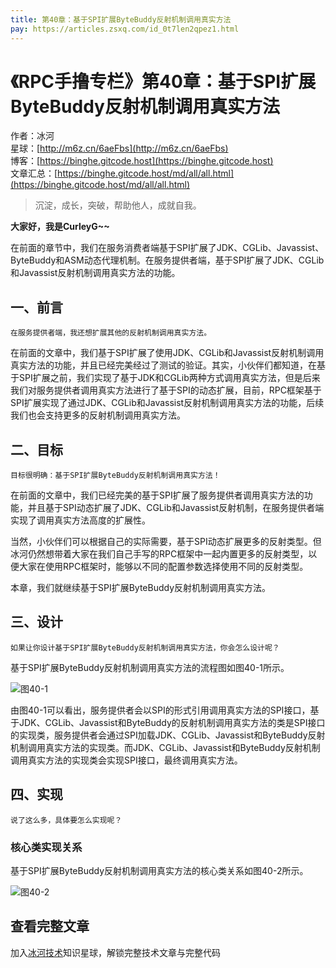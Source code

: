 ```yaml
---
title: 第40章：基于SPI扩展ByteBuddy反射机制调用真实方法
pay: https://articles.zsxq.com/id_0t7len2qpez1.html
---
```


# 《RPC手撸专栏》第40章：基于SPI扩展ByteBuddy反射机制调用真实方法

作者：冰河
<br/>星球：[http://m6z.cn/6aeFbs](http://m6z.cn/6aeFbs)
<br/>博客：[https://binghe.gitcode.host](https://binghe.gitcode.host)
<br/>文章汇总：[https://binghe.gitcode.host/md/all/all.html](https://binghe.gitcode.host/md/all/all.html)

> 沉淀，成长，突破，帮助他人，成就自我。

**大家好，我是CurleyG~~**

在前面的章节中，我们在服务消费者端基于SPI扩展了JDK、CGLib、Javassist、ByteBuddy和ASM动态代理机制。在服务提供者端，基于SPI扩展了JDK、CGLib和Javassist反射机制调用真实方法的功能。

## 一、前言

`在服务提供者端，我还想扩展其他的反射机制调用真实方法。`

在前面的文章中，我们基于SPI扩展了使用JDK、CGLib和Javassist反射机制调用真实方法的功能，并且已经完美经过了测试的验证。其实，小伙伴们都知道，在基于SPI扩展之前，我们实现了基于JDK和CGLib两种方式调用真实方法，但是后来我们对服务提供者调用真实方法进行了基于SPI的动态扩展，目前，RPC框架基于SPI扩展实现了通过JDK、CGLib和Javassist反射机制调用真实方法的功能，后续我们也会支持更多的反射机制调用真实方法。

## 二、目标

`目标很明确：基于SPI扩展ByteBuddy反射机制调用真实方法！`

在前面的文章中，我们已经完美的基于SPI扩展了服务提供者调用真实方法的功能，并且基于SPI动态扩展了JDK、CGLib和Javassist反射机制，在服务提供者端实现了调用真实方法高度的扩展性。

当然，小伙伴们可以根据自己的实际需要，基于SPI动态扩展更多的反射类型。但冰河仍然想带着大家在我们自己手写的RPC框架中一起内置更多的反射类型，以便大家在使用RPC框架时，能够以不同的配置参数选择使用不同的反射类型。

本章，我们就继续基于SPI扩展ByteBuddy反射机制调用真实方法。

## 三、设计

`如果让你设计基于SPI扩展ByteBuddy反射机制调用真实方法，你会怎么设计呢？`

基于SPI扩展ByteBuddy反射机制调用真实方法的流程图如图40-1所示。

![图40-1](https://binghe.gitcode.host/assets/images/middleware/rpc/rpc-2022-11-17-001.png)

由图40-1可以看出，服务提供者会以SPI的形式引用调用真实方法的SPI接口，基于JDK、CGLib、Javassist和ByteBuddy的反射机制调用真实方法的类是SPI接口的实现类，服务提供者会通过SPI加载JDK、CGLib、Javassist和ByteBuddy反射机制调用真实方法的实现类。而JDK、CGLib、Javassist和ByteBuddy反射机制调用真实方法的实现类会实现SPI接口，最终调用真实方法。

## 四、实现

`说了这么多，具体要怎么实现呢？`

### 核心类实现关系

基于SPI扩展ByteBuddy反射机制调用真实方法的核心类关系如图40-2所示。

![图40-2](https://binghe.gitcode.host/assets/images/middleware/rpc/rpc-2022-11-17-002.png)


## 查看完整文章

加入[冰河技术](http://m6z.cn/6aeFbs)知识星球，解锁完整技术文章与完整代码
